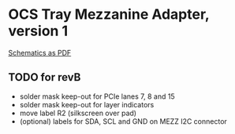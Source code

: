 # OCS Tray Mezzanine Adapter, version 1

[Schematics as PDF](production/revA/ocp-tray-mezzanine-adapter-v1-revA)

## TODO for revB

  * solder mask keep-out for PCIe lanes 7, 8 and 15
  * solder mask keep-out for layer indicators
  * move label R2 (silkscreen over pad)
  * (optional) labels for SDA, SCL and GND on MEZZ I2C connector
